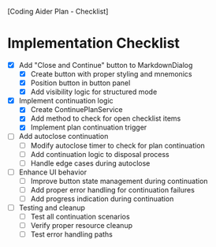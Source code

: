 [Coding Aider Plan - Checklist]

# Implementation Checklist

- [x] Add "Close and Continue" button to MarkdownDialog
    - [x] Create button with proper styling and mnemonics
    - [x] Position button in button panel
    - [x] Add visibility logic for structured mode

- [x] Implement continuation logic
    - [x] Create ContinuePlanService
    - [x] Add method to check for open checklist items
    - [x] Implement plan continuation trigger

- [ ] Add autoclose continuation
    - [ ] Modify autoclose timer to check for plan continuation
    - [ ] Add continuation logic to disposal process
    - [ ] Handle edge cases during autoclose

- [ ] Enhance UI behavior
    - [ ] Improve button state management during continuation
    - [ ] Add proper error handling for continuation failures
    - [ ] Add progress indication during continuation

- [ ] Testing and cleanup
    - [ ] Test all continuation scenarios
    - [ ] Verify proper resource cleanup
    - [ ] Test error handling paths
